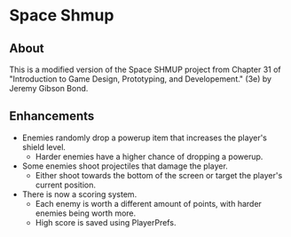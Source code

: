 # Space Shmup
## About
This is a modified version of the Space SHMUP project from Chapter 31 of
"Introduction to Game Design, Prototyping, and Developement." (3e) by Jeremy Gibson Bond.

## Enhancements
- Enemies randomly drop a powerup item that increases the player's shield level.
  - Harder enemies have a higher chance of dropping a powerup.
- Some enemies shoot projectiles that damage the player.
  - Either shoot towards the bottom of the screen or target the player's current position.
- There is now a scoring system.
  - Each enemy is worth a different amount of points, with harder enemies being worth more.
  - High score is saved using PlayerPrefs.
 


